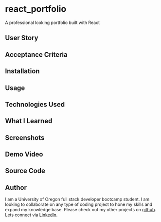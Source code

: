 # react_portfolio
A professional looking portfolio built with React


## User Story



## Acceptance Criteria


## Installation



## Usage




## Technologies Used




## What I Learned



## Screenshots



## Demo Video


## Source Code


## Author

I am a University of Oregon full stack developer bootcamp student. I am looking to collaborate on any type of coding project to hone my skills and expand my knowledge base. Please check out my other projects on [github](https://github.com/TorySnopl). Lets connect via [LinkedIn](https://www.linkedin.com/in/tory-snopl-70b00a283/).
